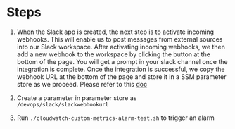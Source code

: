 # Steps 
1. When the Slack app is created, the next step is to activate incoming webhooks. This will enable us to post messages from external sources into our Slack workspace. After activating incoming webhooks, we then add a new webhook to the workspace by clicking the button at the bottom of the page. You will get a prompt in your slack channel once the integration is complete. Once the integration is successful, we copy the webhook URL at the bottom of the page and store it in a SSM parameter store as we proceed. Please refer to this [doc](https://medium.com/analytics-vidhya/generate-slack-notifications-for-aws-cloudwatch-alarms-e46b68540133)

2. Create a parameter in parameter store as `/devops/slack/slackwebhookurl`

3. Run `./cloudwatch-custom-metrics-alarm-test.sh` to trigger an alarm
